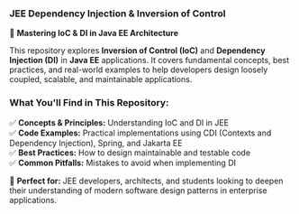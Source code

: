 ### **JEE Dependency Injection & Inversion of Control**  
🚀 **Mastering IoC & DI in Java EE Architecture**  

This repository explores **Inversion of Control (IoC)** and **Dependency Injection (DI)** in **Java EE** applications. It covers fundamental concepts, best practices, and real-world examples to help developers design loosely coupled, scalable, and maintainable applications.  

### **What You'll Find in This Repository:**  
✅ **Concepts & Principles:** Understanding IoC and DI in JEE  
✅ **Code Examples:** Practical implementations using CDI (Contexts and Dependency Injection), Spring, and Jakarta EE  
✅ **Best Practices:** How to design maintainable and testable code  
✅ **Common Pitfalls:** Mistakes to avoid when implementing DI  

🔗 **Perfect for:** JEE developers, architects, and students looking to deepen their understanding of modern software design patterns in enterprise applications.  
